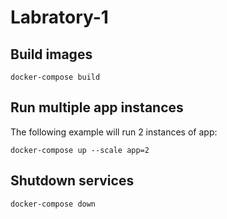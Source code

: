 # Labratory-1
## Build images
````
docker-compose build
````
## Run multiple app instances
The following example will run 2 instances of app:
````
docker-compose up --scale app=2
````
## Shutdown services
````
docker-compose down
````
